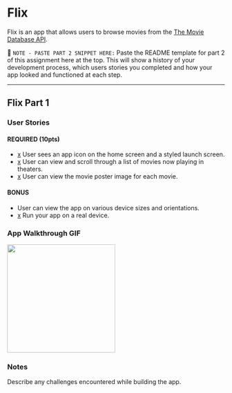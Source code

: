 # Flix

Flix is an app that allows users to browse movies from the [The Movie Database API](http://docs.themoviedb.apiary.io/#).

📝 `NOTE - PASTE PART 2 SNIPPET HERE:` Paste the README template for part 2 of this assignment here at the top. This will show a history of your development process, which users stories you completed and how your app looked and functioned at each step.

---

## Flix Part 1

### User Stories

#### REQUIRED (10pts)
- [x](2pts) User sees an app icon on the home screen and a styled launch screen.
- [x](5pts) User can view and scroll through a list of movies now playing in theaters.
- [x](3pts) User can view the movie poster image for each movie.

#### BONUS
- [ ](2pt) User can view the app on various device sizes and orientations.
- [x](1pt) Run your app on a real device.

### App Walkthrough GIF

<img src="YOUR_GIF_URL_HERE" width=250><br>

### Notes
Describe any challenges encountered while building the app.